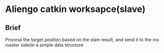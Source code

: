 # Aliengo catkin worksapce(slave)

## Brief
Process the target position based on the slam result, and send it to the ros master side(in a simple data structure


